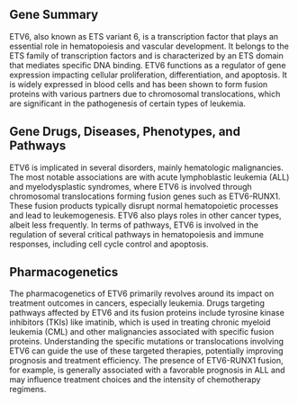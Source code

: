 ## Gene Summary
ETV6, also known as ETS variant 6, is a transcription factor that plays an essential role in hematopoiesis and vascular development. It belongs to the ETS family of transcription factors and is characterized by an ETS domain that mediates specific DNA binding. ETV6 functions as a regulator of gene expression impacting cellular proliferation, differentiation, and apoptosis. It is widely expressed in blood cells and has been shown to form fusion proteins with various partners due to chromosomal translocations, which are significant in the pathogenesis of certain types of leukemia.

## Gene Drugs, Diseases, Phenotypes, and Pathways
ETV6 is implicated in several disorders, mainly hematologic malignancies. The most notable associations are with acute lymphoblastic leukemia (ALL) and myelodysplastic syndromes, where ETV6 is involved through chromosomal translocations forming fusion genes such as ETV6-RUNX1. These fusion products typically disrupt normal hematopoietic processes and lead to leukemogenesis. ETV6 also plays roles in other cancer types, albeit less frequently. In terms of pathways, ETV6 is involved in the regulation of several critical pathways in hematopoiesis and immune responses, including cell cycle control and apoptosis.

## Pharmacogenetics
The pharmacogenetics of ETV6 primarily revolves around its impact on treatment outcomes in cancers, especially leukemia. Drugs targeting pathways affected by ETV6 and its fusion proteins include tyrosine kinase inhibitors (TKIs) like imatinib, which is used in treating chronic myeloid leukemia (CML) and other malignancies associated with specific fusion proteins. Understanding the specific mutations or translocations involving ETV6 can guide the use of these targeted therapies, potentially improving prognosis and treatment efficiency. The presence of ETV6-RUNX1 fusion, for example, is generally associated with a favorable prognosis in ALL and may influence treatment choices and the intensity of chemotherapy regimens.